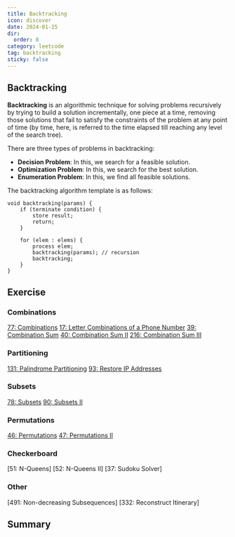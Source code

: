 ```yaml
---
title: Backtracking
icon: discover
date: 2024-01-25
dir:
  order: 8
category: leetcode
tag: backtracking
sticky: false
---
```


## Backtracking
**Backtracking** is an algorithmic technique for solving problems recursively by trying to build a solution incrementally, one piece at a time, removing those solutions that fail to satisfy the constraints of the problem at any point of time (by time, here, is referred to the time elapsed till reaching any level of the search tree).

There are three types of problems in backtracking:
- **Decision Problem**: In this, we search for a feasible solution.
- **Optimization Problem**: In this, we search for the best solution.
- **Enumeration Problem**: In this, we find all feasible solutions.

The backtracking algorithm template is as follows:
```text
void backtracking(params) {
    if (terminate condition) {
        store result;
        return;
    }

    for (elem : elems) {
        process elem;
        backtracking(params); // recursion
        backtracking;
    }
}
```


## Exercise
### Combinations
[77: Combinations](77_combinations.md)
[17: Letter Combinations of a Phone Number](17_letter_combinations_of_a_phone_number.md)
[39: Combination Sum](39_combination_sum.md)
[40: Combination Sum II](40_combination_sum_ii.md)
[216: Combination Sum III](216_combination_sum_iii.md)

### Partitioning
[131: Palindrome Partitioning](131_palindrome_partitioning.md)
[93: Restore IP Addresses](93_restore_ip_addresses.md)

### Subsets
[78: Subsets](78_subsets.md)
[90: Subsets II](90_subsets_ii.md)

### Permutations
[46: Permutations](46_permutations.md)
[47: Permutations II](47_permutations_ii.md)

### Checkerboard
[51: N-Queens]
[52: N-Queens II]
[37: Sudoku Solver]

### Other
[491: Non-decreasing Subsequences]
[332: Reconstruct Itinerary]


## Summary